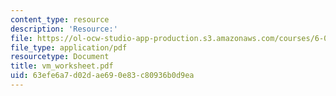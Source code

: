 ```yaml
---
content_type: resource
description: 'Resource:'
file: https://ol-ocw-studio-app-production.s3.amazonaws.com/courses/6-004-computation-structures-spring-2017/63efe6a7d02dae690e83c80936b0d9ea_vm_worksheet.pdf
file_type: application/pdf
resourcetype: Document
title: vm_worksheet.pdf
uid: 63efe6a7-d02d-ae69-0e83-c80936b0d9ea
---
```

